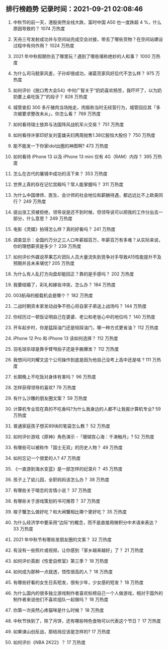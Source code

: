 
## 排行榜趋势 记录时间：2021-09-21 02:08:46
  
  1. 中秋节的前一天，港股突然全线大跌，富时中国 A50 也一度跌超 4 %，什么原因导致的？ 1074 万热度
    
  2. 天舟三号发射成功并与空间站完成交会对接，带去了哪些货物？在空间站建设过程中有何作用？ 1024 万热度
    
  3. 2021 年中秋假期你去了哪里玩？遇到了哪些堪称绝妙的人和事？ 1000 万热度
    
  4. 为什么司马懿家风差，子孙却很成功，诸葛亮家风好后代不怎么样？ 975 万热度
    
  5. 如何评价《脱口秀大会S4》中何广智关于“奶奶喜欢杨笠，我吓坏了，以为奶奶要上桌吃饭了”的段子？ 828 万热度
    
  6. 城管查扣 300 多斤猪肉当场拖走，肉贩称当时无经营行为，城管回应其「多次被要求整改未从」，你怎么看？ 769 万热度
    
  7. 如何看待瑞士放弃与法国阵风战机军火交易？ 751 万热度
    
  8. 如何看待许家印好友刘銮雄夫妇两周抛售1.38亿股恒大股份？ 750 万热度
    
  9. 能不能发一下你家idol出圈的神图啊? 473 万热度
    
  10. 如何看待 iPhone 13 以及 iPhone 13 mini  仅有 4G（RAM）内存？ 395 万热度
    
  11. 怎么在古代的屠城中成功的活下来？ 353 万热度
    
  12. 世界上真的存在记忆宫殿吗？常人能掌握吗？ 311 万热度
    
  13. 为什么中国律师、医生、会计师的社会地位和薪酬待遇，都远远比不上欧美同行？ 249 万热度
    
  14. 提出涨工资被拒绝，领导说是还不到时候，但领导说可以把我的工作分出去一部分，什么意思？ 249 万热度
    
  15. 电影《灵媒》拍得怎么样？真的好看吗？ 241 万热度
    
  16. 调查显示：全国约万分之三人口年薪超百万，年薪百万有多难？从实际来说，你的理想薪资是多少？ 239 万热度
    
  17. 如何评价外媒说苹果芯片团队人员大量流失到竞争对手导致A15性能提升不及预期并且未来堪忧? 205 万热度
    
  18. 为什么有人乱打方向盘却能回正？靠的是手感吗？ 202 万热度
    
  19. 我要结婚了，彩礼和嫁妆冲突，怎么办？ 184 万热度
    
  20. 003航母的舰载机会是哪个？ 182 万热度
    
  21. 二战时期资本家发动战争不担心将自家子弟送上战场吗？ 144 万热度
    
  22. 你经历过一顿饭证明自己在婆婆、老公和老爸心中的地位吗？ 140 万热度
    
  23. 开车起步时，你是猛踩油门还是轻踩油门，哪一种方式更省油？ 112 万热度
    
  24. iPhone 12 Pro 和 iPhone 13 该如何选择？ 112 万热度
    
  25. 羽毛球杀球是靠手臂甩拍子还是手腕爆发？ 112 万热度
    
  26. 我想问问刘耀文这个公司操作到底是因为他自己没考上高中还是啥 ? 111 万热度
    
  27. 长期晚上不吃饭对身体有害吗？ 96 万热度
    
  28. 怎样获得领导的喜欢? 79 万热度
    
  29. 有什么沙雕的朋友圈文案？ 59 万热度
    
  30. 计算机专业现在真的不吃香吗?为什么我身边的人都不让我报计算机专业? 59 万热度
    
  31. 普通家庭孩子想买89块的笔袋怎么教？ 52 万热度
    
  32. 如何评价游戏《原神》角色演示 -「珊瑚宫心海：千涛触月」? 52 万热度
    
  33. 有哪些可以被称作「国士无双」的历史人物？ 49 万热度
    
  34. 如何忘记一个很爱的人? 47 万热度
    
  35. 《一直游到海水变蓝》是一部怎样的纪录片？ 45 万热度
    
  36. 孩子上了幼儿园，全职妈妈该怎么办？ 38 万热度
    
  37. 有哪些关于暗恋的言情小说？ 37 万热度
    
  38. 有哪些关于游戏策划的书可推荐？ 37 万热度
    
  39. 梭子蟹怎么做好吃？和大闸蟹相比哪个更好吃？ 35 万热度
    
  40. 为什么经济学中要采用“边际”的概念，而不是直接用微积分中术语来表达？ 33 万热度
    
  41. 2021 年中秋节有哪些发朋友圈的文案？ 32 万热度
    
  42. 有没有一些照片或视频，让你感到「家乡越来越好」了？ 21 万热度
    
  43. 如何评价英剧《性爱自修室》第三季？ 18 万热度
    
  44. 如何成为那种一点就透，悟性很高的人？ 18 万热度
    
  45. 有哪些好看的女生日系短发，很有少年，少女感的短发？ 18 万热度
    
  46. 为什么国内的很多独立游戏制作者喜欢标榜自己一个人做游戏，相对于国外的制作者来说他们不喜欢组队一起做吗？ 18 万热度
    
  47. 你第一次突然心疼猫咪是什么时候？ 18 万热度
    
  48. 中秋节快到了，除了月饼，还有哪些特色食物可以代表这个节日？ 17 万热度
    
  49. 如果谏山创反战，那结局应该是怎样的? 17 万热度
    
  50. 如何评价《NBA 2K22》？ 17 万热度
    